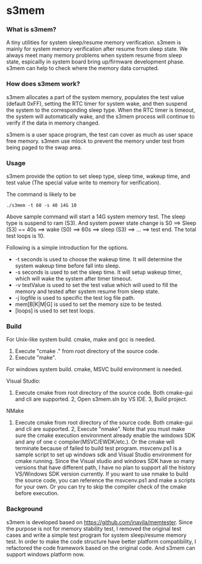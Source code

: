 
# s3mem
### What is s3mem?
A tiny utilities for system sleep/resume memory verification. s3mem is mainly for system memory verification after resume from sleep state. We always meet many memory problems when system resume from sleep state, espicailly in system board bring up/firmware development phase. s3mem can help to check where the memory data corrupted.
### How does s3mem work?
s3mem allocates a part of the system memory, populates the test value (default 0xFF), setting the RTC timer for system wake, and then suspend the system to the corresponding sleep type. When the RTC timer is timeout, the system will automatically wake, and the s3mem process will continue to verify if the data in memory changed.

s3mem is a user space program, the test can cover as much as user space free memory. s3mem use mlock to prevent the memory under test from being paged to the swap area.
### Usage
s3mem provide the option to set sleep type, sleep time, wakeup time, and test value (The special value write to memory for verification).

The command is likely to be

    ./s3mem -t 60 -s 40 14G 10

  Above sample command will start a 14G system memory test. The sleep type is suspend to ram (S3). And system power state change is S0 ==> Sleep (S3) == 40s ==> wake (S0) ==> 60s ==> sleep (S3) ==> ... ==> test end. The total test loops is 10.

  Following is a simple introduction for the options.
  * -t seconds        is used to choose the wakeup time. It will determine the system wakeup time before fall into sleep.
  * -s seconds        is used to set the sleep time. It will setup wakeup timer, which will wake the system after timer timeout.
  * -v testValue      is used to set the test value which will used to fill the memory and tested after system resume from sleep state.
  * -j logfile        is used to specific the test log file path.
  * mem[B|K|M|G]      is used to set the memory size to be tested.
  * [loops]           is used to set test loops.

### Build
For Unix-like system build. cmake, make and gcc is needed.
1. Execute "cmake ." from root directory of the source code.
2. Execute "make".

For windows system build. cmake, MSVC build environment is needed.

Visual Studio:
1. Execute cmake from root directory of the source code. Both cmake-gui and cli are supported.
2, Open s3mem.sln by VS IDE.
3, Build project.

NMake
1. Execute cmake from root directory of the source code. Both cmake-gui and cli are supported.
2, Execute "nmake".
Note that you must make sure the cmake execution environment already enable the windows SDK and any of one c compiler(MSVC/EWDK/etc.). Or the cmake will terminate because of failed to build test program. msvcenv.ps1 is a sample script to set up windows sdk and Visual Studio environment for cmake running. Since the Visual studio and windows SDK have so many versions that have different path, I have no plan to support all the history VS/Windows SDK version currently.  If you want to use nmake to build the source code, you can reference the msvcenv.ps1 and make a scripts for your own.
Or you can try to skip the compiler check of the cmake before execution.

### Background
s3mem is developed based on https://github.com/jnavila/memtester. Since the purpose is not for memory stability test, I removed the original test cases and write a simple test program for system sleep/resume memory test.
In order to make the code structure have better platform compatibility, I refactored the code framework based on the original code. And s3mem can support windows platform now.
